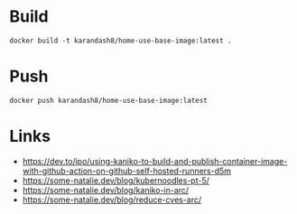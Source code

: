 # Build
```
docker build -t karandash8/home-use-base-image:latest .
```

# Push
```
docker push karandash8/home-use-base-image:latest
```

# Links
* https://dev.to/ipo/using-kaniko-to-build-and-publish-container-image-with-github-action-on-github-self-hosted-runners-d5m
* https://some-natalie.dev/blog/kubernoodles-pt-5/
* https://some-natalie.dev/blog/kaniko-in-arc/
* https://some-natalie.dev/blog/reduce-cves-arc/
